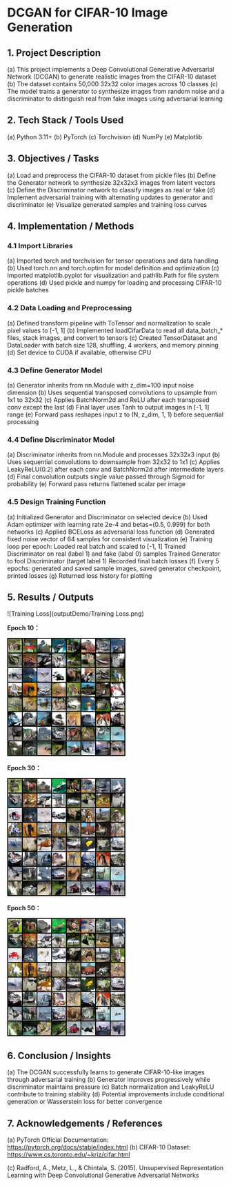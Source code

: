 # DCGAN for CIFAR-10 Image Generation

## 1. Project Description

(a) This project implements a Deep Convolutional Generative Adversarial Network (DCGAN) to generate realistic images from the CIFAR-10 dataset
(b) The dataset contains 50,000 32x32 color images across 10 classes
(c) The model trains a generator to synthesize images from random noise and a discriminator to distinguish real from fake images using adversarial learning

## 2. Tech Stack / Tools Used

(a) Python 3.11+
(b) PyTorch
(c) Torchvision
(d) NumPy
(e) Matplotlib

## 3. Objectives / Tasks

(a) Load and preprocess the CIFAR-10 dataset from pickle files
(b) Define the Generator network to synthesize 32x32x3 images from latent vectors
(c) Define the Discriminator network to classify images as real or fake
(d) Implement adversarial training with alternating updates to generator and discriminator
(e) Visualize generated samples and training loss curves

## 4. Implementation / Methods

### 4.1 Import Libraries

(a) Imported torch and torchvision for tensor operations and data handling
(b) Used torch.nn and torch.optim for model definition and optimization
(c) Imported matplotlib.pyplot for visualization and pathlib.Path for file system operations
(d) Used pickle and numpy for loading and processing CIFAR-10 pickle batches

### 4.2 Data Loading and Preprocessing

(a) Defined transform pipeline with ToTensor and normalization to scale pixel values to [-1, 1]
(b) Implemented loadCifarData to read all data_batch_* files, stack images, and convert to tensors
(c) Created TensorDataset and DataLoader with batch size 128, shuffling, 4 workers, and memory pinning
(d) Set device to CUDA if available, otherwise CPU

### 4.3 Define Generator Model

(a) Generator inherits from nn.Module with z_dim=100 input noise dimension
(b) Uses sequential transposed convolutions to upsample from 1x1 to 32x32
(c) Applies BatchNorm2d and ReLU after each transposed conv except the last
(d) Final layer uses Tanh to output images in [-1, 1] range
(e) Forward pass reshapes input z to (N, z_dim, 1, 1) before sequential processing

### 4.4 Define Discriminator Model

(a) Discriminator inherits from nn.Module and processes 32x32x3 input
(b) Uses sequential convolutions to downsample from 32x32 to 1x1
(c) Applies LeakyReLU(0.2) after each conv and BatchNorm2d after intermediate layers
(d) Final convolution outputs single value passed through Sigmoid for probability
(e) Forward pass returns flattened scalar per image

### 4.5 Design Training Function

(a) Initialized Generator and Discriminator on selected device
(b) Used Adam optimizer with learning rate 2e-4 and betas=(0.5, 0.999) for both networks
(c) Applied BCELoss as adversarial loss function
(d) Generated fixed noise vector of 64 samples for consistent visualization
(e) Training loop per epoch:
    Loaded real batch and scaled to [-1, 1]
    Trained Discriminator on real (label 1) and fake (label 0) samples
    Trained Generator to fool Discriminator (target label 1)
    Recorded final batch losses
(f) Every 5 epochs: generated and saved sample images, saved generator checkpoint, printed losses
(g) Returned loss history for plotting

## 5. Results / Outputs

![Training Loss](outputDemo/Training Loss.png)

**Epoch 10：**

![epoch_10](outputDemo/epoch_10.png)

**Epoch 30：**

![epoch_30](outputDemo/epoch_30.png)

**Epoch 50：**

![epoch_50](outputDemo/epoch_50.png)

## 6. Conclusion / Insights

(a) The DCGAN successfully learns to generate CIFAR-10-like images through adversarial training
(b) Generator improves progressively while discriminator maintains pressure
(c) Batch normalization and LeakyReLU contribute to training stability
(d) Potential improvements include conditional generation or Wasserstein loss for better convergence

## 7. Acknowledgements / References

(a) PyTorch Official Documentation: https://pytorch.org/docs/stable/index.html
(b) CIFAR-10 Dataset: https://www.cs.toronto.edu/~kriz/cifar.html

(c) Radford, A., Metz, L., & Chintala, S. (2015). Unsupervised Representation Learning with Deep Convolutional Generative Adversarial Networks

